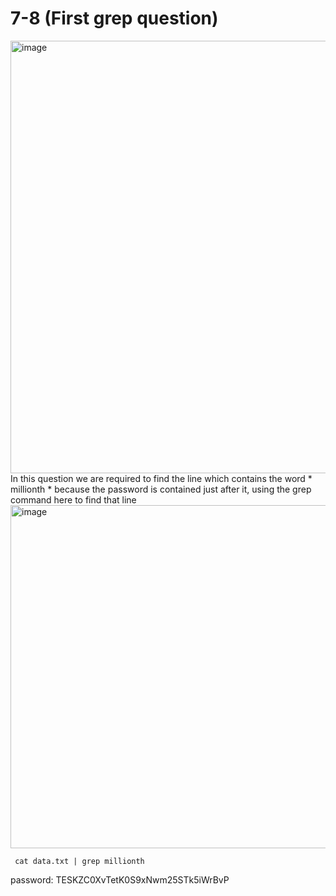 # 7-8 (First grep question)

<img width="692" alt="image" src="https://github.com/Chalhotra/git-exercises-writeups/assets/135652026/6d079c6c-88bd-4428-ad73-b6fd44a85c72">
<br>
In this question we are required to find the line which contains the word 
* millionth *
because the password is contained just after it, using the grep command here to find that line

<br>
<img width="549" alt="image" src="https://github.com/Chalhotra/git-exercises-writeups/assets/135652026/aafb8e94-57e3-439d-91b3-2106408681f0">


<br>


```
 cat data.txt | grep millionth 
```

password: TESKZC0XvTetK0S9xNwm25STk5iWrBvP




